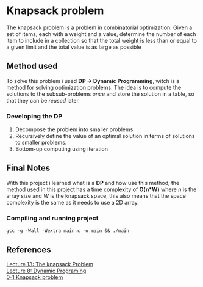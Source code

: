 # Knapsack problem

The knapsack problem is a problem in combinatorial optimization: Given a set of items, each with a
weight and a value, determine the number of each item to include in a collection so that the total
weight is less than or equal to a given limit and the total value is as large as possible

## Method used

To solve this problem i used **DP -> Dynamic Programming**, witch is a method for solving
optimization problems. The idea is to compute the solutions to the subsub-problems *once* and
store the solution in a table, so that they can be *reused* later.

### Developing the **DP**

  1. Decompose the problem into smaller problems.
  2. Recursively define the value of an optimal solution in terms of solutions to smaller problems.
  3. Bottom-up computing using iteration

## Final Notes

With this project i learned what is a **DP** and how use this method, the method used in this
project has a time complexity of **O(n\*W)** where *n* is the array size and *W* is the knapsack
space, this also means that the space complexity is the same as it needs to use a 2D array.

### Compiling and running project

`gcc -g -Wall -Wextra main.c -o main && ./main`

## References

[Lecture 13: The knapsack Problem](http://www.es.ele.tue.nl/education/5MC10/Solutions/knapsack.pdf)<br>
[Lecture 8: Dynamic Programing](http://www.cse.unl.edu/~goddard/Courses/CSCE310J/Lectures/Lecture8-DynamicProgramming.pdf)<br>
[0-1 Knapsack problem](https://www.geeksforgeeks.org/0-1-knapsack-problem-dp-10/)<br>
